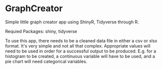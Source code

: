 # GraphCreator
Simple little graph creator app using ShinyR, Tidyverse through R.

Requied Packages:
  shiny,
  tidyverse

To use this app, there needs to be a cleaned data file in either a csv or xlsx format. It's very simple and not all that complex. Appropriate values will need to be used in order for a successful output to be produced. E.g. for a histogram to be created, a continuous variable will have to be used, and a pie chart will need categorical variables.

